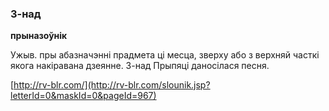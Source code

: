 ### З-над
**прыназоўнік**

Ужыв. пры абазначэнні прадмета ці месца, зверху або з верхняй часткі якога накіравана дзеянне. 3-над Прыпяці даносілася песня.

<a rel="author">[http://rv-blr.com/](http://rv-blr.com/slounik.jsp?letterId=0&maskId=0&pageId=967)</a>
